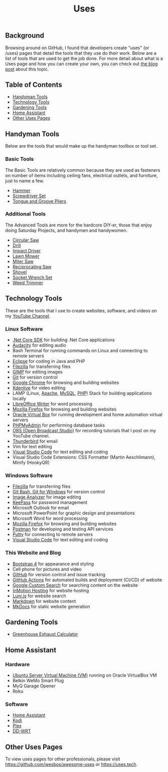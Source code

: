 ﻿---
title: Uses
description: Page describes the tools used for various tasks.
keywords: uses, uses page, tools used
image: /images/2020.02.01-uses-entry.jpg
---

## Background

Browsing around on GitHub, I found that developers create "uses" (or /uses) pages that
detail the tools that they use do their work. Below are a list of tools that are used to get
the job done. For more detail about what is a Uses page and how you can create your own,
you can check out [the blog post](/technology/2020.02.01-developer-uses-page) about this topic.

## Table of Contents
* [Handyman Tools](#handyman-tools)
* [Technology Tools](#technology-tools)
* [Gardening Tools](#gardening-tools)
* [Home Assistant](#home-assistant)
* [Other Uses Pages](#other-uses-pages)

## Handyman Tools

Below are the tools that would make up the handyman toolbox or tool set. 

### Basic Tools

The Basic Tools are
relatively common because they are used as fasteners on number of items including ceiling fans, 
electrical outlets, and furniture, just to name a few.

* <a target="_blank" href="https://www.amazon.com/gp/product/B07RRNSFY4/ref=as_li_tl?ie=UTF8&camp=1789&creative=9325&creativeASIN=B07RRNSFY4&linkCode=as2&tag=rhtservicesll-20&linkId=6a4a1d82a26dc714cfc3d28a6395b041">Hammer</a>
* <a target="_blank" href="https://www.amazon.com/gp/product/B07QK2PFKY/ref=as_li_tl?ie=UTF8&camp=1789&creative=9325&creativeASIN=B07QK2PFKY&linkCode=as2&tag=rhtservicesll-20&linkId=e7bbb831f151cd93e7ebef0ab9422c74">Screwdriver Set</a>
* <a href="https://www.amazon.com/gp/product/B00002N5JF/ref=as_li_tl?ie=UTF8&tag=rhtservicesll-20&camp=1789&creative=9325&linkCode=as2&creativeASIN=B00002N5JF&linkId=983a13ab385a83c2688f60f05b1ca95a">Tongue and Groove Pliers</a>

### Additional Tools

The Advanced Tools are more for the hardcore DIY-er, those that enjoy doing Saturday Projects, and
handymen and handywomen.

* <a href="https://www.amazon.com/gp/product/B01BD81BLO/ref=as_li_tl?ie=UTF8&tag=rhtservicesll-20&camp=1789&creative=9325&linkCode=as2&creativeASIN=B01BD81BLO&linkId=25a2224e8727a314dd9deeb1bb6853c2" target="_blank">Circular Saw</a>
* <a href="https://www.amazon.com/gp/product/B00ET5VMTU/ref=as_li_tl?ie=UTF8&tag=rhtservicesll-20&camp=1789&creative=9325&linkCode=as2&creativeASIN=B00ET5VMTU&linkId=6fbe220e94d5d925dfa8a0b141033242" target="_blank">Drill</a>
* <a href="https://www.amazon.com/gp/product/B07QGL8BLY/ref=as_li_tl?ie=UTF8&tag=rhtservicesll-20&camp=1789&creative=9325&linkCode=as2&creativeASIN=B07QGL8BLY&linkId=ae3274696c4eb05feaba08fed4881444" target="_blank">Impact Driver</a>
* <a href="https://www.amazon.com/gp/product/B07NW8SP6H/ref=as_li_tl?ie=UTF8&tag=rhtservicesll-20&camp=1789&creative=9325&linkCode=as2&creativeASIN=B07NW8SP6H&linkId=084e430b04f5de1d83fe152ba02891a5" target="_blank">    Lawn Mower</a>
* <a href="https://www.amazon.com/gp/product/B07P8QTFRC/ref=as_li_tl?ie=UTF8&tag=rhtservicesll-20&camp=1789&creative=9325&linkCode=as2&creativeASIN=B07P8QTFRC&linkId=192614c14da6831f8122fde60ebdd5c0" target="_blank">Miter Saw</a>
* <a href="https://www.amazon.com/gp/product/B007NVSTCK/ref=as_li_tl?ie=UTF8&tag=rhtservicesll-20&camp=1789&creative=9325&linkCode=as2&creativeASIN=B007NVSTCK&linkId=c61f58518dd8d66dd316f24d0ae49dd4" target="_blank">Reciprocating Saw</a>
* <a href="https://www.amazon.com/gp/product/B004N8526C/ref=as_li_tl?ie=UTF8&tag=rhtservicesll-20&camp=1789&creative=9325&linkCode=as2&creativeASIN=B004N8526C&linkId=6c529a4c1fe22640ec5829a48747e2a3" target="_blank">Shovel</a>
* <a href="https://www.amazon.com/gp/product/B00WLVV2YE/ref=as_li_tl?ie=UTF8&tag=rhtservicesll-20&camp=1789&creative=9325&linkCode=as2&creativeASIN=B00WLVV2YE&linkId=9f118e9a141f1f2595bcbed6263db159" target="_blank">Socket Wrench Set</a>
* <a href="https://www.amazon.com/gp/product/B01BNMP5JY/ref=as_li_tl?ie=UTF8&tag=rhtservicesll-20&camp=1789&creative=9325&linkCode=as2&creativeASIN=B01BNMP5JY&linkId=dd4394c76c089138ea027c8169686a17" target="_blank">Weed Trimmer</a>

## Technology Tools

These are the tools that I use to create websites, software, and videos on my
<a href="https://www.youtube.com/c/kennythealmostengineer?sub_confirmation=1" 
    target="_blank">YouTube Channel</a>.

### Linux Software

* [.Net Core SDK](https://dotnet.microsoft.com/download) for building .Net Core applications
* [Audacity](https://www.audacityteam.org/) for editing audio
* Bash Terminal for running commands on Linux and connecting to remote servers
* [Eclipse](https://eclipse.org) for coding in Java and PHP
* [Filezilla](https://filezilla-project.org/) for transferring files
* [GIMP](https://www.gimp.org) for editing images
* [Git](https://git-scm.com/) for version control
* [Google Chrome](https://google.com/chrome) for browsing and building websites
* [Kdenlive](https://kdenlive.org/en) for video editing
* LAMP (Linux, [Apache](https://www.apache.org), [MySQL](https://www.mysql.com), [PHP](https://www.php.net))
Stack for building applications locally
* [LibreOffice Writer](https://www.libreoffice.org) for word processing
* [Mozilla Firefox](https://www.mozilla.org/en-us/firefox) for browsing and building websites
* [Oracle Virtual Box](https://virtualbox.org) for running development and home automation virtual servers
* [PHPMyAdmin](https://phpmyadmin.net) for performing database tasks
* [OBS (Open Broadcast Studio)](https://obsproject.com/) for recording tutorials
that I post on my YouTube channel.
* [Thunderbird](https://thunderbird.net/en-us) for email
* Vim for text editing
* [Visual Studio Code](https://code.visualstudio.com/download) for text editing and coding
* Visual Studio Code Extensions: CSS Formatter (Martin Aeschlimann), Minify (HookyQR)

### Windows Software

* [Filezilla](https://filezilla-project.org/) for transferring files
* [Git Bash, Git for Windows](https://gitforwindows.org) for version control
* [Image Analyzer](http://meesoft.com/Analyzer/) for image editing
* [KeePass](https://keepass.info/) for password management
* Microsoft Outlook for email
* Microsoft PowerPoint for graphic design and presentations
* Microsoft Word for word processing
* [Mozilla Firefox](https://www.mozilla.org/en-us/firefox) for browsing and building websites
* [Postman](https://getpostman.com) for developing and testing API services
* [Putty](https://www.putty.org) for connecting to remote servers
* [Visual Studio Code](https://code.visualstudio.com/download) for text editing and coding

### This Website and Blog

* [Bootstrap 4](https://getbootstrap.com) for appearance and styling
* Cell phone for pictures and video
* [GitHub](https://github.com/almostengr/almostengrwebsite) for version control and issue tracking
* [GitHub Actions](https://github.com/features/actions) for automated builds and deployment (CI/CD) of website
* [Google Custom Search](https://cse.google.com/cse/) for searching content on the website
* [InMotion Hosting](https://partners.inmotionhosting.com/c/2382527/260033/4222) for website hosting
* [Lunr.js](https://lunrjs.com/) for website search
* [Markdown](https://www.markdownguide.org/) for website content
* [MkDocs](https://mkdocs.org) for static website generation

## Gardening Tools

* [Greenhouse Exhaust Calculator](http://www.littlegreenhouse.com/fan-calc.shtml)

## Home Assistant

### Hardware

* [Ubuntu Server Virtual Machine (VM)](http://www.ubuntu.com) running on Oracle VirtualBox VM
* Belkin WeMo Smart Plug
* MyQ Garage Opener
* Roku 

### Software

* <a href="https://home-assistant.io" target="_blank">Home Assistant</a>
* [Kodi](https://kodi.tv/)
* [Plex](https://www.plex.tv)
* [DD-WRT](https://www.dd-wrt.com/)

## Other Uses Pages

To view uses pages for other professionals, please visit
<a href="https://github.com/wesbos/awesome-uses" target="_blank">https://github.com/wesbos/awesome-uses</a>
or <a href="https://uses.tech" target="_blank">https://uses.tech</a>.
